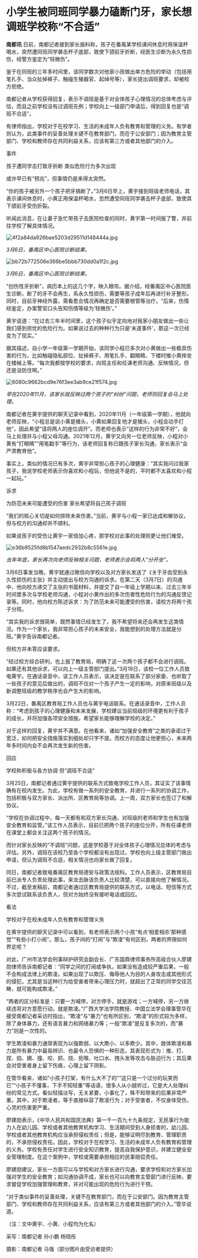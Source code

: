 # 小学生被同班同学暴力磕断门牙，家长想调班学校称“不合适”

**南都讯**
日前，南都记者接到家长报料称，孩子在番禺某学校课间休息时用保温杯喝水，突然遭同班同学袭击杯子底部，致使下颌前牙折断，经医生诊断为永久性损伤，经警方鉴定为“轻微伤”。

鉴于在同班的三年多时间里，该同学数次对他家小孩做出单方危险的举动（包括用笔扎手、当众扯掉裤子、触碰生殖器官、起绰号等），家长提出调班要求，却被校方拒绝。

南都记者从学校获得回复，表示不调班是基于对全体孩子心理情况的总体考虑与评估，而且之前学校没有过调班先例；学校向上一级部门申请后，得到回复也是“调班不合适”。

有律师指出，学校对于在校学习、生活的未成年人负有教育和管理的义务。有学者则认为，此类事件的妥善处理关键不在教育部门，而在于公安部门；因为教育主管部门、学校和教师存在共同利益关系，应该有第三方或者其他部门的介入。

事件

孩子遭同学击打致牙折断 类似危险行为多次出现

或许早已有“预兆”，但事情仍是来得太突然。

“你的孩子被另外一个孩子把牙搞断了。”3月6日早上，黄宇接到班级老师电话，其表示课间休息时，小黄正用保温杯喝水，忽然遭受同班同学袭击杯子底部，致使其下颌前牙受伤折裂。

听闻此消息，在让妻子急忙带孩子去医院检查的同时，黄宇第一时间报了警，并前往学校了解具体情况。

![4f2a84da926bae5203d29511d148444a.jpg](https://raw.githubusercontent.com/qqhsx/qqnews_image/main/2024/03/26/小学生被同班同学暴力磕断门牙，家长想调班学校称“不合适”/4f2a84da926bae5203d29511d148444a.jpg)

_3月6日，番禺区中心医院诊断结果。_

![bb72b772506e366be5bbb730dd0a1f2c.jpg](https://raw.githubusercontent.com/qqhsx/qqnews_image/main/2024/03/26/小学生被同班同学暴力磕断门牙，家长想调班学校称“不合适”/bb72b772506e366be5bbb730dd0a1f2c.jpg)

_3月6日，番禺区中心医院诊断结果。_

“创伤性牙折断”，病历本上的这几个字，映入眼帘。据介绍，经番禺区中心医院医生诊断，断了的牙不会再生，系永久性损伤，需要等孩子成年后再进行补牙整形。同时，目前牙神经外露，需看愈合情况再确定是否需要根管等治疗。“后来，伤情经鉴定，办案警官口头告知伤情等级为‘轻微伤’。”

黄宇说道：“在过去三年半时间里，这个孩子似乎定向地对我家小朋友做出一些让我们感到担忧的危险行为。如果说过去的种种行为只是‘未遂事件’，那这一次已经变为了现实。”

据其描述，自小学一年级第一学期开始，该同学小程已多次对小黄做出一些极具伤害的行为，比如触碰隐私部位、扯掉裤子、用笔扎手、戳眼睛、下楼时推小黄摔坐在楼梯上等。“每次我都按学校的要求，向班主任和任课老师沟通、反映情况，但还是没防住啊。”

![6080c9662bcd9e76f3ee3ab9ce21f574.jpg](https://raw.githubusercontent.com/qqhsx/qqnews_image/main/2024/03/26/小学生被同班同学暴力磕断门牙，家长想调班学校称“不合适”/6080c9662bcd9e76f3ee3ab9ce21f574.jpg)

_早在2020年11月，该家长就反映过两个孩子的“纠纷”问题，老师则回复会马上处理。_

南都记者在黄宇提供的聊天记录中看到，2020年11月（一年级第一学期），他就向老师反映，“小程总是说小黄是猪头，小黄如果回复他才是猪头，小程会动手打他”，因此希望“请将两人的座位调开”。而老师也表示“这样的行为非常不好”，会马上处理并与小程父母沟通。2021年12月，黄宇又向另一位老师反映，小程对小黄有“打眼睛”“用笔戳手”等行为，该老师回复称已跟孩子家长沟通，家长表示“会严肃教育他”。

事实上，类似的情况已有多次，黄宇非常担心孩子的心理健康：“其实我问过我家孩子，我说学校老师表示你喜欢和小程玩，但他说不是的，平时都不太喜欢和小程一起玩。”

诉求

为防范未来可能遭受的伤害 家长希望将自己孩子调班

“我们的核心关切是如何排除未来伤害。”当前，黄宇与小程一家已达成和解协议，但与校方的沟通却并不顺利。

如果说孩子的受伤让黄宇一家倍加心疼，那学校对此事的处理则更让他们难受。

![e36b9525fd8b1547aedc2932b8c5561e.jpg](https://raw.githubusercontent.com/qqhsx/qqnews_image/main/2024/03/26/小学生被同班同学暴力磕断门牙，家长想调班学校称“不合适”/e36b9525fd8b1547aedc2932b8c5561e.jpg)

_去年年底，家长再次向老师反映相关问题，老师表示会将两人“分开坐”。_

3月6日事发当晚，黄宇就通过微信向学校以及对方家长发送了《关于牙齿受到永久性损伤的主张》并主动提出与校方沟通的诉求。在第二天（3月7日）的沟通中，他向校方递交了主张的书面材料，并提交了自一年级上学期以来、过去三年半时间里多次与学校老师沟通，小程对小黄作出的多次伤害性危险行为的沟通反馈记录等。同时，他向校方陈述诉求：为了防范未来可能遭受的伤害，请校方将两个孩子分班。

“其实我的诉求很简单，既然事情已经发生了，我不希望将来还会再发生这类情况。作为一个家长，我非常担心孩子的未来安全，我能想到的处理方法就是分班。”黄宇告诉南都记者。

但校方并未答应该要求。

“经过校方综合研判，也上报了教育局，明确了这一次两个孩子都不会进行调班。如果还有其他诉求，可以向上一级主管部门提出。”3月18日，该校一位工作人员致电黄宇。在通话录音中，该工作人员表示，该决定是在联系了部分家委、也听取了一些孩子的意见后做出的，调班不仅对一个孩子产生一定的影响，对原来班级以及新调整班级的教学秩序也会产生大的影响。

3月22日，番禺区教育局工作人员也与黄宇电话联系。在通话录音中，工作人员称：“考虑到孩子的心理健康和未来发展，学校建议当前班级的环境更有利于孩子的成长，并将加强各项安全措施，希望家长能够理解学校的决定。”

对于这样的回复，黄宇并不满意。在他看来，诸如“加强安全教育”之类的承诺过于宽泛，如何把安全措施落实到细处却只字不提。而校方的态度让他更担心，未来两年多时间内会不会再次发生新的伤害。

回应

学校称积极与各方协调 但“调班不合适”

3月25日，南都记者通过黄宇提供的联系方式致电学校工作人员，其证实了该事情确有在校内发生。为此，学校有做一系列的安全教育，并进行一系列的协调工作，包括积极与双方家长、派出所、区教育局等协调。上一周，双方家长也签订了和解协议。

“学校在协调过程中，每一天都有和双方家长沟通，对班级的老师和学生也有加强安全教育和监管。”该工作人员表示，目前已把两个孩子的座位分开，所有任课老师在课堂上都会关注这两个孩子的情况。

而针对家长反映的“不调班”问题，这是学校基于对全体孩子心理情况总体的考虑与评估。另外，调班在该校乃至各个学校都没有出现过，学校也向上级主管部门做出申请，但认为调班不合适，相关情况也向家长做了回复。

同日，南都记者致电番禺区教育局德安与政策法规科。工作人员表示，区教育局目前已派专人负责处理此事，来龙去脉该负责人比较清楚，可以直接向他了解情况。不过，截至发稿前，南都记者通过区教育局提供的联系方式，以电话、短信等方式多次尝试联系该负责人，但对方始终没有接听电话或回应。

看法

学校对于在校未成年人负有教育和管理义务

在黄宇提供的聊天记录中可以看到，有老师表示两个小孩“有点‘相爱相杀’那种感觉”“有些小打小闹”。那么，孩子间的“打闹”与“欺凌”有何区别，两者的界限如何界定呢？

对此，广州市法学会刑事辩护研究会副会长、广东国鼎律师事务所高级合伙人廖建勋律师告诉南都记者：“同学之间的打闹或争执，如果没有造成较严重后果，一般不会构成法律上的欺凌。如果出现了以欺压、侮辱他人为目的人身攻击或其他形式的侵犯，尤其是当这种行为给受害者带来心理压力时，就超出了正常的同学交往范畴，就可能构成欺凌。”

“两者的区分标准是：只要一方喊停，对方停手，就是游戏；一方喊停，另一方继续违背对方意愿行动，就是欺凌。”广西大学法学院教授、中国立法学会理事管华在接受南都记者采访时指出，“欺凌”与“暴力”也有所区别，“欺凌”的形式较为多样，除了身体暴力，还有语言暴力和网络暴力等；一般“欺凌”是反复多次的，而“暴力”则是一次性的。

学生欺凌和暴力通常表现为以强欺弱、以大欺小、以多欺少。其中，肢体欺凌和暴力是所有暴力中最易辨识、也最令人恐惧的一种形态，其表现形式为：推、打、捏、掐、踢、撞、咬、抓、挠、扼喉、吐口水、拽头发等攻击与胁迫行为；其后果会对受害者身上留下伤痕，心理上留下阴影。

在管华看来，诸如“小孩子打架，有什么大不了的”“这只是一个过分的玩笑而已”“小孩子不懂事，下手不知轻重”等话语，很多人从小就听过，它是大人处理纠纷的常见方式。看似轻描淡写，无关紧要，小事化了，殊不知带来的后果非常严重。其中，对于欺凌者，等于直接纵容了欺凌行为；对于受害者，不仅身体受伤，心灵的伤害更严重。

廖建勋表示，《中华人民共和国民法典》第一千一百九十九条规定，无民事行为能力人在幼儿园、学校或者其他教育机构学习、生活期间受到人身损害的，幼儿园、学校或者其他教育机构应当承担侵权责任；但是，能够证明尽到教育、管理职责的，不承担侵权责任。因此，学校对于在校学习、生活的未成年人负有教育和管理的义务。学校有责任对学生进行安全知识教育，提高自我保护意识，并建立健全安全管理制度。在这个案例中，学校或需要承担相应的民事赔偿责任。

廖建勋建议，家长一方面可以与学校和对方家长进行沟通，要求学校和对方家长加强对学生的安全教育；如沟通协调不成，家长也可以向教育主管部门进行反映，要求督促学校加强管理和教育，并对可能出现的危险行为进行干预。

“对于类似事件的妥善处理，关键不在教育部门，而在于公安部门。因为教育主管部门、学校和教师存在共同利益关系，应该有第三方或者其他部门的介入。”管华说道。

（注：文中黄宇、小黄、小程均为化名）

采写：南都记者 孙小鹏 杨晓彤

摄影：南都记者 马强（部分图片由受访者提供）


